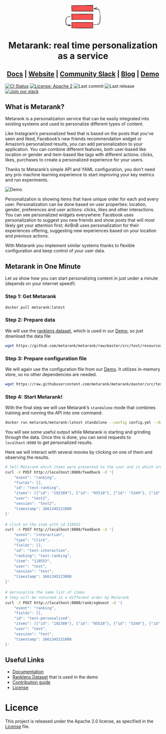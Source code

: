 <h1 align="center">
    <a style="text-decoration: none" href="https://www.metarank.ai">
      <img width="120" src="https://raw.githubusercontent.com/metarank/metarank/master/doc/img/logo.svg" />
      <p align="center">Metarank: real time personalization as a service</p>
    </a>
</h1>
<h2 align="center">
  <a href="https://docs.metarank.ai">Docs</a> | <a href="https://metarank.ai">Website</a> | <a href="https://metarank.ai/slack">Community Slack</a> | <a href="https://medium.com/metarank">Blog</a> | <a href="https://demo.metarank.ai">Demo</a>
</h2>

[![CI Status](https://github.com/metarank/metarank/workflows/Tests/badge.svg)](https://github.com/metarank/metarank/actions)
[![License: Apache 2](https://img.shields.io/badge/License-Apache2-green.svg)](https://opensource.org/licenses/Apache-2.0)
![Last commit](https://img.shields.io/github/last-commit/metarank/metarank)
![Last release](https://img.shields.io/github/release/metarank/metarank)
[![Join our slack](https://img.shields.io/badge/Slack-join%20the%20community-blue?logo=slack&style=social)](https://metarank.ai/slack)


## What is Metarank?

Metarank is a personalization service that can be easily integrated into existing systems and used to personalize different types of content. 

Like Instagram’s personalized feed that is based on the posts that you’ve seen and liked, Facebook’s new friends recommendation widget or Amazon’s personalized results, you can add personalization to your application. You can combine different features, both user-based like location or gender and item-based like tags with different actions: clicks, likes, purchases to create a personalized experience for your users.

Thanks to Metarank’s simple API and YAML configuration, you don’t need any prio machine learning experience to start improving your key metrics and run experiments.

![Demo](./doc/img//demo.gif)

Personalization is showing items that have unique order for each and every user. Personalization can be done based on user properties: location, gender, preferences and user actions: clicks, likes and other interactions. You can see personalized widgets everywhere: Facebook uses personalization to suggest you new friends and show posts that will most likely get your attention first; AirBnB uses personalization for their experiences offering, suggesting new experiences based on your location and previous actions. 

With Metarank you implement similar systems thanks to flexible configuration and keep control of your user data.

## Metarank in One Minute

Let us show how you can start personalizing content in just under a minute (depends on your internet speed!). 

### Step 1: Get Metarank

```bash
docker pull metarank:latest
```

### Step 2: Prepare data

We will use the [ranklens dataset](https://github.com/metarank/ranklens), which is used in our [Demo](https://demo.metarank.ai), so just download the data file

```bash
wget https://github.com/metarank/metarank/raw/master/src/test/resources/ranklens/events/events.jsonl.gz
```

### Step 3: Prepare configuration file

We will again use the configuration file from our [Demo](https://demo.metarank.ai). It utilizes in-memory store, so no other dependencies are needed.


```bash
wget https://raw.githubusercontent.com/metarank/metarank/master/src/test/resources/ranklens/config.yml
```

### Step 4: Start Metarank!

With the final step we will use Metarank’s `standalone` mode that combines training and running the API into one command:

```bash
docker run metarank/metarank:latest standalone --config config.yml --data events.jsonl.gz
```

You will see some useful output while Metarank is starting and grinding through the data. Once this is done, you can send requests to `localhost:8080` to get personalized results.

Here we will interact with several movies by clicking on one of them and observing the results. 

```bash
# tell Metarank which items were presented to the user and in which order
curl -X POST http://localhost:8080/feedback -d '{
    "event": "ranking",
    "fields": [],
    "id": "test-ranking",
    "items": [{"id": "192389"}, {"id": "95510"}, {"id": "5349"}, {"id": "52722"}, {"id": "110553"}],
    "user": "test2",
    "session": "test2",
    "timestamp": 1661345221008
}'

# click on the item with id 110553
curl -X POST http://localhost:8080/feedback -d '{
    "event": "interaction",
    "type": "click",
    "fields": [],
    "id": "test-interaction",
    "ranking": "test-ranking",
    "item": "110553",
    "user": "test",
    "session": "test",
    "timestamp": 1661345223008
}'

# personalize the same list of items
# they will be returned in a different order by Metarank
curl -X POST http://localhost:8080/rank/xgboost -d '{
    "event": "ranking",
    "fields": [],
    "id": "test-personalized",
    "items": [{"id": "192389"}, {"id": "95510"}, {"id": "5349"}, {"id": "52722"}, {"id": "110553"}],
    "user": "test",
    "session": "test",
    "timestamp": 1661345231008
}'
```

## Useful Links

* [Documentation](https://docs.metarank.ai)
* [Ranklens Dataset](https://github.com/metarank/ranklens) that is used in the demo
* [Contribution guide](CONTRIBUTING.md)
* [License](LICENSE)


Licence
=====
This project is released under the Apache 2.0 license, as specified in the [License](LICENSE) file.
